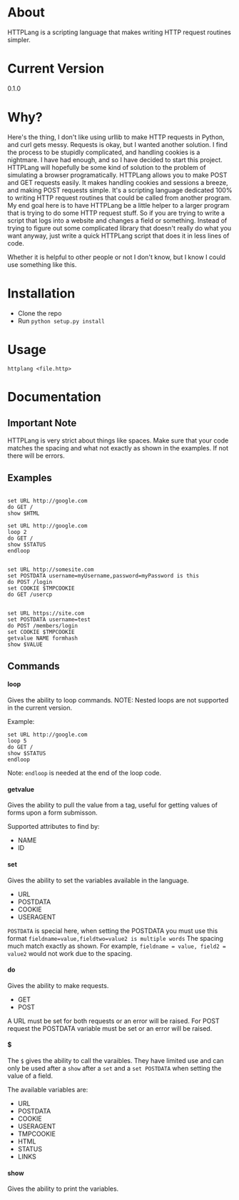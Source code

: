 About
=====

HTTPLang is a scripting language that makes writing HTTP request routines simpler.

Current Version
===============

0.1.0

Why?
====

Here's the thing, I don't like using urllib to make HTTP requests in Python, and curl gets messy. Requests is okay, but I wanted another solution. I find the process to be stupidly complicated, and handling cookies is a nightmare. I have had enough, and so I have decided to start this project. HTTPLang will hopefully be some kind of solution to the problem of simulating a browser programatically. HTTPLang allows you to make POST and GET requests easily. It makes handling cookies and sessions a breeze, and making POST requests simple. It's a scripting language dedicated 100% to writing HTTP request routines that could be called from another program. My end goal here is to have HTTPLang be a little helper to a larger program that is trying to do some HTTP request stuff. So if you are trying to write a script that logs into a website and changes a field or something. Instead of trying to figure out some complicated library that doesn't really do what you want anyway, just write a quick HTTPLang script that does it in less lines of code. 

Whether it is helpful to other people or not I don't know, but I know I could use something like this.



Installation
====
* Clone the repo
* Run `python setup.py install`

Usage
===
`httplang <file.http>`

Documentation
=============

Important Note
--------------

HTTPLang is very strict about things like spaces. Make sure that your code matches the spacing and what not exactly as shown in the examples. If not there will be errors.

Examples
--------


```

set URL http://google.com
do GET /
show $HTML

``` 

```
set URL http://google.com
loop 2
do GET /
show $STATUS
endloop

```

```

set URL http://somesite.com
set POSTDATA username=myUsername,password=myPassword is this
do POST /login
set COOKIE $TMPCOOKIE
do GET /usercp

```

```

set URL https://site.com
set POSTDATA username=test
do POST /members/login
set COOKIE $TMPCOOKIE
getvalue NAME formhash                                                                                                                                                                                 
show $VALUE

```


Commands
--------

#### loop

Gives the ability to loop commands. NOTE: Nested loops are not supported in the current version.

Example: 
```
set URL http://google.com
loop 5
do GET /
show $STATUS
endloop

```

Note: `endloop` is needed at the end of the loop code.


#### getvalue

Gives the ability to pull the value from a tag, useful for getting values of forms upon a form submisson.

Supported attributes to find by:

- NAME
- ID


#### set

Gives the ability to set the variables available in the language.

- URL
- POSTDATA
- COOKIE
- USERAGENT

`POSTDATA` is special here, when setting the POSTDATA you must use this format ```fieldname=value,fieldtwo=value2 is multiple words``` The spacing much match exactly as shown. For example, ```fieldname = value, field2 = value2``` would not work due to the spacing.

#### do

Gives the ability to make requests.

- GET
- POST

A URL must be set for both requests or an error will be raised. For POST request the POSTDATA variable must be set or an error will be raised.

#### $

The `$` gives the ability to call the varaibles. They have limited use and can only be used after a `show` after a `set` and a `set POSTDATA` when setting the value of a field.

The available variables are:

- URL
- POSTDATA
- COOKIE
- USERAGENT
- TMPCOOKIE
- HTML
- STATUS
- LINKS

#### show

Gives the ability to print the variables.  

